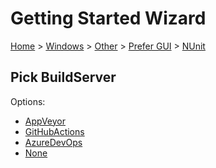 # Getting Started Wizard

[Home](/docs/wiz/readme.md) > [Windows](Windows.md) > [Other](Windows_Other.md) > [Prefer GUI](Windows_Other_Gui.md) > [NUnit](Windows_Other_Gui_NUnit.md)

## Pick BuildServer

Options:
 * [AppVeyor](Windows_Other_Gui_NUnit_AppVeyor.md)
 * [GitHubActions](Windows_Other_Gui_NUnit_GitHubActions.md)
 * [AzureDevOps](Windows_Other_Gui_NUnit_AzureDevOps.md)
 * [None](Windows_Other_Gui_NUnit_None.md)
